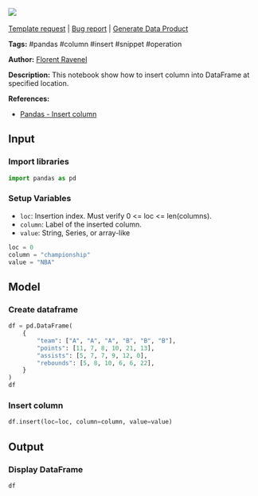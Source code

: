 <a href="https://app.naas.ai/user-redirect/naas/downloader?url=https://raw.githubusercontent.com/jupyter-naas/awesome-notebooks/master/Pandas/Pandas_Insert_column.ipynb" target="_parent"><img src="https://naasai-public.s3.eu-west-3.amazonaws.com/open_in_naas.svg"/></a><br><br><a href="https://github.com/jupyter-naas/awesome-notebooks/issues/new?assignees=&labels=&template=template-request.md&title=Tool+-+Action+of+the+notebook+">Template request</a> | <a href="https://github.com/jupyter-naas/awesome-notebooks/issues/new?assignees=&labels=bug&template=bug_report.md&title=Pandas+-+Insert+column:+Error+short+description">Bug report</a> | <a href="https://app.naas.ai/user-redirect/naas/downloader?url=https://raw.githubusercontent.com/jupyter-naas/awesome-notebooks/master/Naas/Naas_Start_data_product.ipynb" target="_parent">Generate Data Product</a>

**Tags:** #pandas #column #insert #snippet #operation

**Author:** [Florent Ravenel](https://www.linkedin.com/in/florent-ravenel/)

**Description:** This notebook show how to insert column into DataFrame at specified location.

**References:**
- [Pandas - Insert column](https://pandas.pydata.org/docs/reference/api/pandas.DataFrame.insert.html)

## Input

### Import libraries


```python
import pandas as pd
```

### Setup Variables
- `loc`: Insertion index. Must verify 0 <= loc <= len(columns).
- `column`: Label of the inserted column.
- `value`: String, Series, or array-like


```python
loc = 0
column = "championship"
value = "NBA"
```

## Model

### Create dataframe


```python
df = pd.DataFrame(
    {
        "team": ["A", "A", "A", "B", "B", "B"],
        "points": [11, 7, 8, 10, 21, 13],
        "assists": [5, 7, 7, 9, 12, 0],
        "rebounds": [5, 8, 10, 6, 6, 22],
    }
)
df
```

### Insert column


```python
df.insert(loc=loc, column=column, value=value)
```

## Output

### Display DataFrame


```python
df
```

